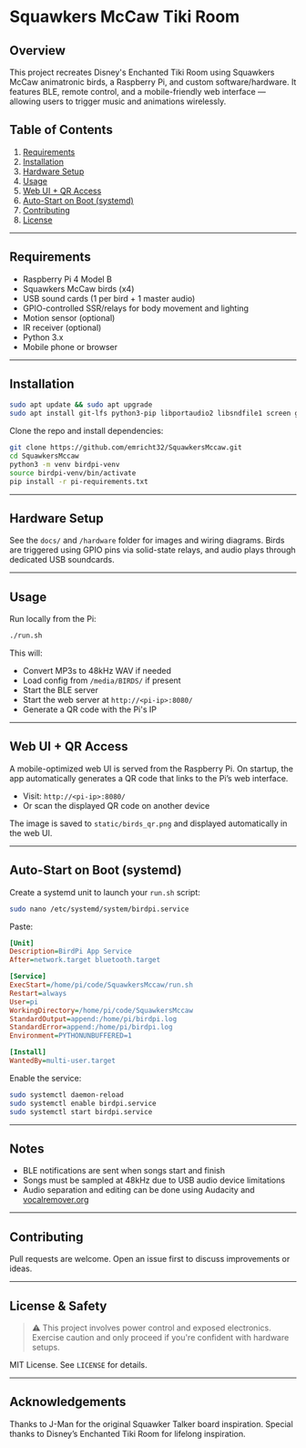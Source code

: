 # Squawkers McCaw Tiki Room

## Overview

This project recreates Disney's Enchanted Tiki Room using Squawkers McCaw animatronic birds, a Raspberry Pi, and custom software/hardware. It features BLE, remote control, and a mobile-friendly web interface — allowing users to trigger music and animations wirelessly.

## Table of Contents

1. [Requirements](#requirements)
2. [Installation](#installation)
3. [Hardware Setup](#hardware-setup)
4. [Usage](#usage)
5. [Web UI + QR Access](#web-ui--qr-access)
6. [Auto-Start on Boot (systemd)](#auto-start-on-boot-systemd)
7. [Contributing](#contributing)
8. [License](#license)

---

## Requirements

- Raspberry Pi 4 Model B
- Squawkers McCaw birds (x4)
- USB sound cards (1 per bird + 1 master audio)
- GPIO-controlled SSR/relays for body movement and lighting
- Motion sensor (optional)
- IR receiver (optional)
- Python 3.x
- Mobile phone or browser

---

## Installation

```bash
sudo apt update && sudo apt upgrade
sudo apt install git-lfs python3-pip libportaudio2 libsndfile1 screen git
```

Clone the repo and install dependencies:

```bash
git clone https://github.com/emricht32/SquawkersMccaw.git
cd SquawkersMccaw
python3 -m venv birdpi-venv
source birdpi-venv/bin/activate
pip install -r pi-requirements.txt
```

---

## Hardware Setup

See the `docs/` and `/hardware` folder for images and wiring diagrams. Birds are triggered using GPIO pins via solid-state relays, and audio plays through dedicated USB soundcards.

---

## Usage

Run locally from the Pi:

```bash
./run.sh
```

This will:
- Convert MP3s to 48kHz WAV if needed
- Load config from `/media/BIRDS/` if present
- Start the BLE server
- Start the web server at `http://<pi-ip>:8080/`
- Generate a QR code with the Pi's IP

---

## Web UI + QR Access

A mobile-optimized web UI is served from the Raspberry Pi. On startup, the app automatically generates a QR code that links to the Pi’s web interface.

- Visit: `http://<pi-ip>:8080/`
- Or scan the displayed QR code on another device

The image is saved to `static/birds_qr.png` and displayed automatically in the web UI.

---

## Auto-Start on Boot (systemd)

Create a systemd unit to launch your `run.sh` script:

```bash
sudo nano /etc/systemd/system/birdpi.service
```

Paste:

```ini
[Unit]
Description=BirdPi App Service
After=network.target bluetooth.target

[Service]
ExecStart=/home/pi/code/SquawkersMccaw/run.sh
Restart=always
User=pi
WorkingDirectory=/home/pi/code/SquawkersMccaw
StandardOutput=append:/home/pi/birdpi.log
StandardError=append:/home/pi/birdpi.log
Environment=PYTHONUNBUFFERED=1

[Install]
WantedBy=multi-user.target
```

Enable the service:

```bash
sudo systemctl daemon-reload
sudo systemctl enable birdpi.service
sudo systemctl start birdpi.service
```

---

## Notes

- BLE notifications are sent when songs start and finish
- Songs must be sampled at 48kHz due to USB audio device limitations
- Audio separation and editing can be done using Audacity and [vocalremover.org](https://vocalremover.org)

---

## Contributing

Pull requests are welcome. Open an issue first to discuss improvements or ideas.

---

## License & Safety

> ⚠️ This project involves power control and exposed electronics. Exercise caution and only proceed if you're confident with hardware setups.

MIT License. See `LICENSE` for details.

---

## Acknowledgements

Thanks to J-Man for the original Squawker Talker board inspiration. Special thanks to Disney’s Enchanted Tiki Room for lifelong inspiration.